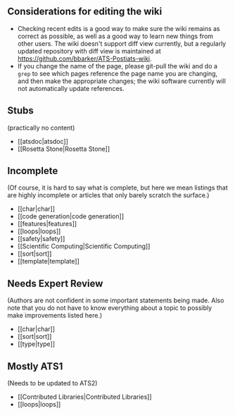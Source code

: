 ## Considerations for editing the wiki
* Checking recent edits is a good way to make sure the wiki remains as correct as possible, as well as a good way to learn new things from other users. The wiki doesn't support diff view currently, but a regularly updated repository with diff view is maintained at https://github.com/bbarker/ATS-Postiats-wiki.
* If you change the name of the page, please git-pull the wiki and do a `grep` to see which pages reference the page name you are changing, and then make the appropriate changes; the wiki software currently will not automatically update references.

## Stubs
(practically no content)
* [[atsdoc|atsdoc]]
* [[Rosetta Stone|Rosetta Stone]]


## Incomplete 
(Of course, it is hard to say what is complete, but here we mean listings that are highly incomplete or articles that only barely scratch the surface.)
* [[char|char]]
* [[code generation|code generation]]
* [[features|features]]
* [[loops|loops]]
* [[safety|safety]]
* [[Scientific Computing|Scientific Computing]]
* [[sort|sort]]
* [[template|template]]


## Needs Expert Review
(Authors are not confident in some important statements being made.
Also note that you do not have to know everything about a topic to possibly
make improvements listed here.)
* [[char|char]]
* [[sort|sort]]
* [[type|type]]

## Mostly ATS1
(Needs to be updated to ATS2)
* [[Contributed Libraries|Contributed Libraries]]
* [[loops|loops]]



